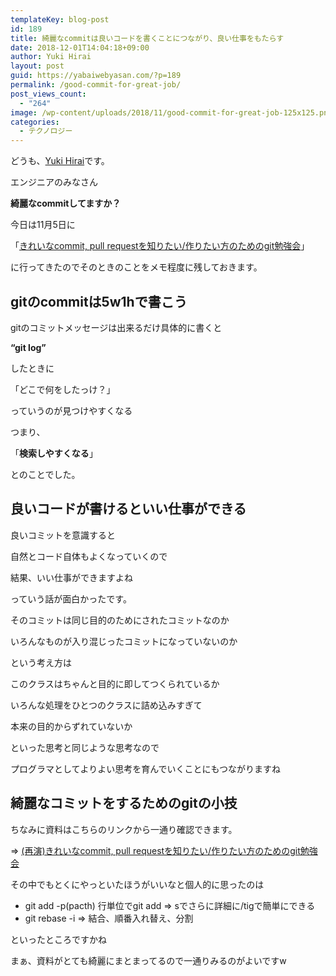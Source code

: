 ```yaml
---
templateKey: blog-post
id: 189
title: 綺麗なcommitは良いコードを書くことにつながり、良い仕事をもたらす
date: 2018-12-01T14:04:18+09:00
author: Yuki Hirai
layout: post
guid: https://yabaiwebyasan.com/?p=189
permalink: /good-commit-for-great-job/
post_views_count:
  - "264"
image: /wp-content/uploads/2018/11/good-commit-for-great-job-125x125.png
categories:
  - テクノロジー
---
```

どうも、<a href="https://twitter.com/yabaiwebyasan" target="_blank" rel="nofollow noopener">Yuki Hirai</a>です。

エンジニアのみなさん

<span class="sobig"><b>綺麗なcommitしてますか？</b></span>

今日は11月5日に

「<a href="https://supporterzcolab.com/event/583/" target="_blank">きれいなcommit, pull requestを知りたい/作りたい方のためのgit勉強会</a>」

に行ってきたのでそのときのことをメモ程度に残しておきます。

## gitのcommitは5w1hで書こう

gitのコミットメッセージは出来るだけ具体的に書くと

**&#8220;git log&#8221;**

したときに

「どこで何をしたっけ？」

っていうのが見つけやすくなる

つまり、

「**検索しやすくなる**」

とのことでした。

## 良いコードが書けるといい仕事ができる

良いコミットを意識すると

自然とコード自体もよくなっていくので

結果、いい仕事ができますよね

っていう話が面白かったです。

そのコミットは同じ目的のためにされたコミットなのか

いろんなものが入り混じったコミットになっていないのか

という考え方は

このクラスはちゃんと目的に即してつくられているか

いろんな処理をひとつのクラスに詰め込みすぎて

本来の目的からずれていないか

といった思考と同じような思考なので

プログラマとしてよりよい思考を育んでいくことにもつながりますね

## 綺麗なコミットをするためのgitの小技

ちなみに資料はこちらのリンクから一通り確認できます。

=> <a href="https://speakerdeck.com/imaizume/zuo-ritaifang-falsetamefalsegitmian-qiang-hui" target="_blank">(再演)きれいなcommit, pull requestを知りたい/作りたい方のためのgit勉強会</a>

その中でもとくにやっといたほうがいいなと個人的に思ったのは

  * git add -p(pacth) 行単位でgit add => sでさらに詳細に/tigで簡単にできる
  * git rebase -i => 結合、順番入れ替え、分割

といったところですかね

まぁ、資料がとても綺麗にまとまってるので一通りみるのがよいですw